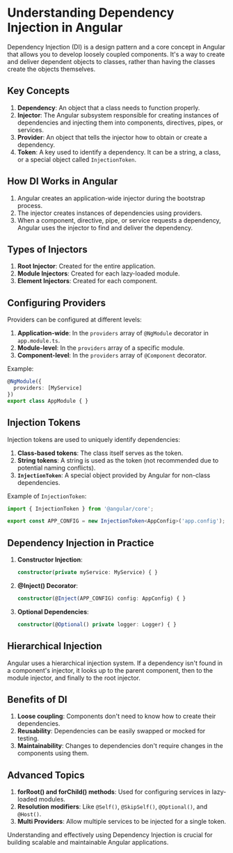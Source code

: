 # Understanding Dependency Injection in Angular

Dependency Injection (DI) is a design pattern and a core concept in Angular that allows you to develop loosely coupled components. It's a way to create and deliver dependent objects to classes, rather than having the classes create the objects themselves.

## Key Concepts

1. **Dependency**: An object that a class needs to function properly.
2. **Injector**: The Angular subsystem responsible for creating instances of dependencies and injecting them into components, directives, pipes, or services.
3. **Provider**: An object that tells the injector how to obtain or create a dependency.
4. **Token**: A key used to identify a dependency. It can be a string, a class, or a special object called `InjectionToken`.

## How DI Works in Angular

1. Angular creates an application-wide injector during the bootstrap process.
2. The injector creates instances of dependencies using providers.
3. When a component, directive, pipe, or service requests a dependency, Angular uses the injector to find and deliver the dependency.

## Types of Injectors

1. **Root Injector**: Created for the entire application.
2. **Module Injectors**: Created for each lazy-loaded module.
3. **Element Injectors**: Created for each component.

## Configuring Providers

Providers can be configured at different levels:

1. **Application-wide**: In the `providers` array of `@NgModule` decorator in `app.module.ts`.
2. **Module-level**: In the `providers` array of a specific module.
3. **Component-level**: In the `providers` array of `@Component` decorator.

Example:

```typescript
@NgModule({
  providers: [MyService]
})
export class AppModule { }
```

## Injection Tokens

Injection tokens are used to uniquely identify dependencies:

1. **Class-based tokens**: The class itself serves as the token.
2. **String tokens**: A string is used as the token (not recommended due to potential naming conflicts).
3. **`InjectionToken`**: A special object provided by Angular for non-class dependencies.

Example of `InjectionToken`:

```typescript
import { InjectionToken } from '@angular/core';

export const APP_CONFIG = new InjectionToken<AppConfig>('app.config');
```

## Dependency Injection in Practice

1. **Constructor Injection**:
   ```typescript
   constructor(private myService: MyService) { }
   ```

2. **@Inject() Decorator**:
   ```typescript
   constructor(@Inject(APP_CONFIG) config: AppConfig) { }
   ```

3. **Optional Dependencies**:
   ```typescript
   constructor(@Optional() private logger: Logger) { }
   ```

## Hierarchical Injection

Angular uses a hierarchical injection system. If a dependency isn't found in a component's injector, it looks up to the parent component, then to the module injector, and finally to the root injector.

## Benefits of DI

1. **Loose coupling**: Components don't need to know how to create their dependencies.
2. **Reusability**: Dependencies can be easily swapped or mocked for testing.
3. **Maintainability**: Changes to dependencies don't require changes in the components using them.

## Advanced Topics

1. **forRoot() and forChild() methods**: Used for configuring services in lazy-loaded modules.
2. **Resolution modifiers**: Like `@Self()`, `@SkipSelf()`, `@Optional()`, and `@Host()`.
3. **Multi Providers**: Allow multiple services to be injected for a single token.

Understanding and effectively using Dependency Injection is crucial for building scalable and maintainable Angular applications.
